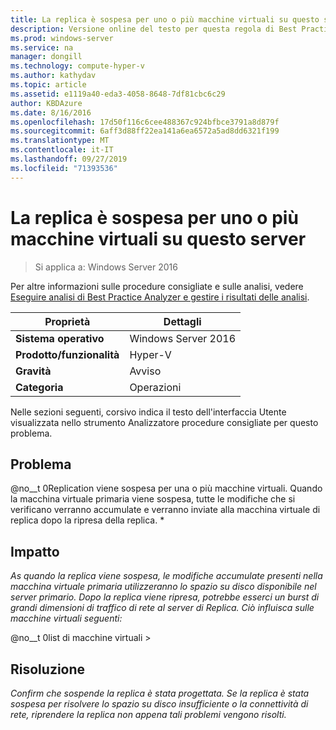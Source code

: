 ```yaml
---
title: La replica è sospesa per uno o più macchine virtuali su questo server
description: Versione online del testo per questa regola di Best Practices Analyzer.
ms.prod: windows-server
ms.service: na
manager: dongill
ms.technology: compute-hyper-v
ms.author: kathydav
ms.topic: article
ms.assetid: e1119a40-eda3-4058-8648-7df81cbc6c29
author: KBDAzure
ms.date: 8/16/2016
ms.openlocfilehash: 17d50f116c6cee488367c924bfbce3791a8d879f
ms.sourcegitcommit: 6aff3d88ff22ea141a6ea6572a5ad8dd6321f199
ms.translationtype: MT
ms.contentlocale: it-IT
ms.lasthandoff: 09/27/2019
ms.locfileid: "71393536"
---
```

# <a name="replication-is-paused-for-one-or-more-virtual-machines-on-this-server"></a>La replica è sospesa per uno o più macchine virtuali su questo server

>Si applica a: Windows Server 2016

Per altre informazioni sulle procedure consigliate e sulle analisi, vedere [Eseguire analisi di Best Practice Analyzer e gestire i risultati delle analisi](https://go.microsoft.com/fwlink/p/?LinkID=223177).  
  
|Proprietà|Dettagli|  
|-|-|  
|**Sistema operativo**|Windows Server 2016|  
|**Prodotto/funzionalità**|Hyper-V|  
|**Gravità**|Avviso|  
|**Categoria**|Operazioni|  
  
Nelle sezioni seguenti, corsivo indica il testo dell'interfaccia Utente visualizzata nello strumento Analizzatore procedure consigliate per questo problema.  
  
## <a name="issue"></a>Problema  
@no__t 0Replication viene sospesa per una o più macchine virtuali. Quando la macchina virtuale primaria viene sospesa, tutte le modifiche che si verificano verranno accumulate e verranno inviate alla macchina virtuale di replica dopo la ripresa della replica. *  
  
## <a name="impact"></a>Impatto  
*As quando la replica viene sospesa, le modifiche accumulate presenti nella macchina virtuale primaria utilizzeranno lo spazio su disco disponibile nel server primario. Dopo la replica viene ripresa, potrebbe esserci un burst di grandi dimensioni di traffico di rete al server di Replica. Ciò influisca sulle macchine virtuali seguenti:*  
  
@no__t 0list di macchine virtuali >  
  
## <a name="resolution"></a>Risoluzione  
*Confirm che sospende la replica è stata progettata. Se la replica è stata sospesa per risolvere lo spazio su disco insufficiente o la connettività di rete, riprendere la replica non appena tali problemi vengono risolti.*  
  


